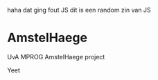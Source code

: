 haha dat ging fout JS
dit is een random zin van JS
# AmstelHaege
UvA MPROG AmstelHaege project

Yeet
